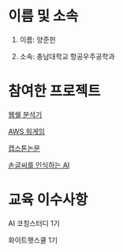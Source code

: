 # 이름 및 소속
1. 이름: 양준헌
   
2. 소속: 충남대학교 항공우주공학과

# 참여한 프로젝트

[웹쉘 분석기](https://github.com/greyhawk16/webshell_detector)

[AWS 워게임](https://github.com/xorverbin/CloudRudolf)

[캡스톤논문](https://github.com/mokonut/CNUPropeller)

[손글씨를 인식하는 AI](https://github.com/greyhawk16/SaDaBird_06/tree/main)

# 교육 이수사항
AI 코칭스터디 1기

화이트햇스쿨 1기
